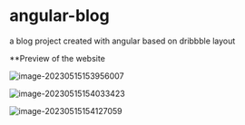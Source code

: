 # angular-blog
a blog project created with angular based on dribbble layout

**Preview of the website

![image-20230515153956007](C:\Users\User\AppData\Roaming\Typora\typora-user-images\image-20230515153956007.png)

![image-20230515154033423](C:\Users\User\AppData\Roaming\Typora\typora-user-images\image-20230515154033423.png)

![image-20230515154127059](C:\Users\User\AppData\Roaming\Typora\typora-user-images\image-20230515154127059.png)
